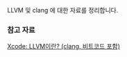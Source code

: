 LLVM 및 clang 에 대한 자료를 정리합니다.

### 참고 자료

[Xcode: LLVM이란? (clang, 비트코드 포함)](http://kyejusung.com/2015/11/llvm이란-clang-비트코드-포함/)